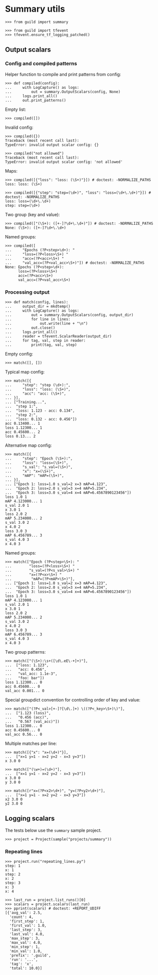 # Summary utils

    >>> from guild import summary

    >>> from guild import tfevent
    >>> tfevent.ensure_tf_logging_patched()

## Output scalars

### Config and compiled patterns

Helper function to compile and print patterns from config:

    >>> def compiled(config):
    ...     with LogCapture() as logs:
    ...         out = summary.OutputScalars(config, None)
    ...     logs.print_all()
    ...     out.print_patterns()

Empty list:

    >>> compiled([])

Invalid config:

    >>> compiled({})
    Traceback (most recent call last):
    TypeError: invalid output scalar config: {}

    >>> compiled("not allowed")
    Traceback (most recent call last):
    TypeError: invalid output scalar config: 'not allowed'

Maps:

    >>> compiled([{"loss": "loss: (\S+)"}]) # doctest: -NORMALIZE_PATHS
    loss: loss: (\S+)

    >>> compiled([{"step": "step=(\d+)", "loss": "loss=(\d+\.\d+)"}]) # doctest: -NORMALIZE_PATHS
    loss: loss=(\d+\.\d+)
    step: step=(\d+)

Two group (key and value):

    >>> compiled(["(\S+): ([+-]?\d+\.\d+)"]) # doctest: -NORMALIZE_PATHS
    None: (\S+): ([+-]?\d+\.\d+)

Named groups:

    >>> compiled([
    ...     "Epochs (?P<step>\d+): "
    ...     "loss=(?P<loss>\S+) "
    ...     "acc=(?P<acc>\S+) "
    ...     "val_acc=(?P<val_acc>\S+)"]) # doctest: -NORMALIZE_PATHS
    None: Epochs (?P<step>\d+):
          loss=(?P<loss>\S+)
          acc=(?P<acc>\S+)
          val_acc=(?P<val_acc>\S+)

### Processing output

    >>> def match(config, lines):
    ...     output_dir = mkdtemp()
    ...     with LogCapture() as logs:
    ...         out = summary.OutputScalars(config, output_dir)
    ...         for line in lines:
    ...             out.write(line + "\n")
    ...         out.close()
    ...     logs.print_all()
    ...     reader = tfevent.ScalarReader(output_dir)
    ...     for tag, val, step in reader:
    ...         print(tag, val, step)

Empty config:

    >>> match([], [])

Typical map config:

    >>> match([{
    ...     "step": "step (\d+):",
    ...     "loss": "loss: (\S+)",
    ...     "acc": "acc: (\S+)",
    ... }],
    ... ["Training...",
    ...  "step 1:",
    ...  "loss: 1.123 - acc: 0.134",
    ...  "step 2:",
    ...  "loss: 0.132 - acc: 0.456"])
    acc 0.13400... 1
    loss 1.12300... 1
    acc 0.45600... 2
    loss 0.13... 2

Alternative map config:

    >>> match([{
    ...     "step": "Epoch (\S+):",
    ...     "loss": "loss=(\S+)",
    ...     "s_val": "s_val=(\S+)",
    ...     "x": "x=(\S+)",
    ...     "mAP": "mAP=(\S+)",
    ... }],
    ... ["Epoch 1: loss=1.0 s_val=2 x=3 mAP=4.123",
    ...  "Epoch 2: loss=2.0 s_val=3 x=4 mAP=5.234",
    ...  "Epoch 3: loss=3.0 s_val=4 x=4 mAP=6.4567890123456"])
    loss 1.0 1
    mAP 4.123000... 1
    s_val 2.0 1
    x 3.0 1
    loss 2.0 2
    mAP 5.234000... 2
    s_val 3.0 2
    x 4.0 2
    loss 3.0 3
    mAP 6.456789... 3
    s_val 4.0 3
    x 4.0 3

Named groups:

    >>> match(["Epoch (?P<step>\S+): "
    ...        "loss=(?P<loss>\S+) "
    ...        "s_val=(?P<s_val>\S+) "
    ...        "x=(?P<x>\S+) "
    ...         "mAP=(?P<mAP>\S+)"],
    ... ["Epoch 1: loss=1.0 s_val=2 x=3 mAP=4.123",
    ...  "Epoch 2: loss=2.0 s_val=3 x=4 mAP=5.234",
    ...  "Epoch 3: loss=3.0 s_val=4 x=4 mAP=6.4567890123456"])
    loss 1.0 1
    mAP 4.123000... 1
    s_val 2.0 1
    x 3.0 1
    loss 2.0 2
    mAP 5.234000... 2
    s_val 3.0 2
    x 4.0 2
    loss 3.0 3
    mAP 6.456789... 3
    s_val 4.0 3
    x 4.0 3

Two group patterns:

    >>> match(["(\S+):\s+([\d\.eE\-+]+)"],
    ...  ["loss: 1.123",
    ...   "acc: 0.456",
    ...   "val_acc: 1.1e-3",
    ...   "foo: bar"])
    loss 1.12300... 0
    acc 0.45600... 0
    val_acc 0.001... 0

Special groupdict convention for controlling order of key and value:

    >>> match(["(?P<_val>[+-]?[\d\.]+) \((?P<_key>\S+)\)"],
    ...  ["1.123 (loss)",
    ...   "0.456 (acc)",
    ...   "0.567 (val_acc)"])
    loss 1.12300... 0
    acc 0.45600... 0
    val_acc 0.56... 0

Multiple matches per line:

    >>> match([{"x": "x=(\d+)"}],
    ...  ["x=1 y=1 - x=2 y=2 - x=3 y=3"])
    x 3.0 0

    >>> match(["(\w+)=(\d+)"],
    ...  ["x=1 y=1 - x=2 y=2 - x=3 y=3"])
    x 3.0 0
    y 3.0 0

    >>> match([r"x=(?P<x2>\d+)", "y=(?P<y2>\d+)"],
    ...  ["x=1 y=1 - x=2 y=2 - x=3 y=3"])
    x2 3.0 0
    y2 3.0 0

## Logging scalars

The tests below use the `summary` sample project.

    >>> project = Project(sample("projects/summary"))

### Repeating lines

    >>> project.run("repeating_lines.py")
    step: 1
    x: 1
    step: 2
    x: 2
    step: 3
    x: 3
    x: 4

    >>> last_run = project.list_runs()[0]
    >>> scalars = project.scalars(last_run)
    >>> pprint(scalars) # doctest: +REPORT_UDIFF
    [{'avg_val': 2.5,
      'count': 4,
      'first_step': 1,
      'first_val': 1.0,
      'last_step': 3,
      'last_val': 4.0,
      'max_step': 3,
      'max_val': 4.0,
      'min_step': 1,
      'min_val': 1.0,
      'prefix': '.guild',
      'run': '...',
      'tag': 'x',
      'total': 10.0}]
